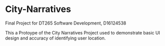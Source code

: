 # City-Narratives
Final Project for DT265 Software Development, D16124538

This a Protoype of the City Narratives Project used to demonstrate basic UI design and accuracy of identifying user location.
